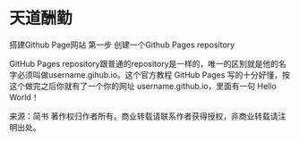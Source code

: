 # 天道酬勤
搭建Github Page网站
第一步 创建一个Github Pages repository

GitHub Pages repository跟普通的repository是一样的，唯一的区别就是他的名字必须叫做username.gihub.io。这个官方教程 GitHub Pages 写的十分好懂，按这个做完之后你就有了一个你的网址 username.github.io，里面有一句 Hello World！


来源：简书
著作权归作者所有。商业转载请联系作者获得授权，非商业转载请注明出处。
